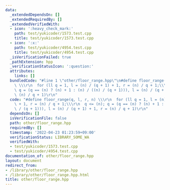 ```yaml
---
data:
  _extendedDependsOn: []
  _extendedRequiredBy: []
  _extendedVerifiedWith:
  - icon: ':heavy_check_mark:'
    path: test/yukicoder/1573.test.cpp
    title: test/yukicoder/1573.test.cpp
  - icon: ':x:'
    path: test/yukicoder/4954.test.cpp
    title: test/yukicoder/4954.test.cpp
  _isVerificationFailed: true
  _pathExtension: hpp
  _verificationStatusIcon: ':question:'
  attributes:
    links: []
  bundledCode: "#line 1 \"other/floor_range.hpp\"\n#define floor_range(q, l, r, n)\
    \ \\\r\n  for (ll q = 1, l = (n) / (q + 1) + 1, r = (n) / q + 1;\\\r\n  q <= (n);\
    \ q = (q == (n) ? (n) + 1 : (n) / ((n) / (q + 1))), l = (n) / (q + 1) + 1, r =\
    \ (n) / q + 1)\r\n"
  code: "#define floor_range(q, l, r, n) \\\r\n  for (ll q = 1, l = (n) / (q + 1)\
    \ + 1, r = (n) / q + 1;\\\r\n  q <= (n); q = (q == (n) ? (n) + 1 : (n) / ((n)\
    \ / (q + 1))), l = (n) / (q + 1) + 1, r = (n) / q + 1)\r\n"
  dependsOn: []
  isVerificationFile: false
  path: other/floor_range.hpp
  requiredBy: []
  timestamp: '2022-04-23 01:23:59+09:00'
  verificationStatus: LIBRARY_SOME_WA
  verifiedWith:
  - test/yukicoder/1573.test.cpp
  - test/yukicoder/4954.test.cpp
documentation_of: other/floor_range.hpp
layout: document
redirect_from:
- /library/other/floor_range.hpp
- /library/other/floor_range.hpp.html
title: other/floor_range.hpp
---
```

